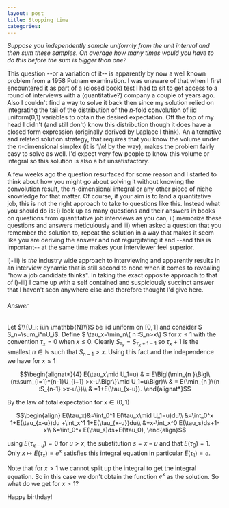 ```yaml
---
layout: post
title: Stopping time
categories:
---
```


*Suppose you  independently  sample uniformly from the unit interval and then sum these samples. On average how many times would you have to do this before the sum is  bigger than one?*

This question --or a variation of it-- is apparently by now a well known problem from a 1958 Putnam examination. I was unaware of that when I first encountered it as part of  a (closed book) test I had to sit to get access to a round of interviews with a (quantitative?) company a couple of years ago. Also I couldn't find a way to solve it back then since my solution relied on integrating the tail of the distribution of the $n$-fold convolution of iid uniform(0,1) variables to obtain the desired expectation.  Off the top of my head I didn't (and still don't) know this distribution though it does have a closed form expression (originally derived by Laplace I think). An alternative and related solution strategy, that requires that you know the volume under the $n$-dimensional simplex  (it is $1/n!$ by the way), makes the problem fairly easy to solve as well. I'd expect very few people to know this volume or integral so this solution is also a bit unsatisfactory.    

A few weeks ago the question resurfaced for some reason and I started to think  about how you might go about solving it without knowing the convolution result, the $n$-dimensional integral or any other piece of niche knowledge for that matter.
Of course, if your aim is to land a quantitative job, this is not the right approach to take to questions like this. Instead what you should do is: i) look up as many questions and their answers in books on questions from quantitative job interviews as you can, ii) memorize  these questions and answers meticulously  and iii) when asked a question that you remember the solution to, repeat the solution in a way that makes it seem like you are deriving the answer and not regurgitating it and --and this is important-- at the same time makes your interviewer feel superior.

i)-iii) is *the* industry wide approach to interviewing and apparently results in an interview dynamic that is still second to none when it comes to revealing "how a job candidate thinks". In taking the exact opposite approach to that of i)-iii) I came up with a self contained and suspiciously succinct answer that I haven't seen anywhere else and therefore thought I'd give here.

###### Answer

Let $\\{U_i: i\in \mathbb{N}\\}$ be iid uniform on $[0,1 ]$ and consider $ S_n=\sum_i^nU_i$. Define $ \tau_x=\min_n\\{ n :S_n>x\\} $ for $x\leq 1$ with the convention $\tau_x=0$ when $x\leq0$.
Clearly $S_{\tau_x}=S_{\tau_x+1 -1}$ so  $\tau_x+1$ is the smallest $n\in \mathbb{N}$ such that $S_{n-1}>x$. Using this fact and the independence we have   for $x\leq1$

$$\begin{alignat*}{4}
  E(\tau_x\mid U_1=u)
&  =  E\Bigl(\min_{n }\Bigl\{n:\sum_{i=1}^{n-1}U_{i+1} >x-u\Bigr\}\mid U_1=u\Bigr)\\
 & =   E(\min_{n }\{n  :S_{n-1} >x-u\})\\
 &  =1+E(\tau_{x-u}).
\end{alignat*}$$

By the law of total expectation for $x\in (0,1)$

$$\begin{align}  E(\tau_x)&=\int_0^1 E(\tau_x\mid U_1=u)du\\
  &=\int_0^x 1+E(\tau_{x-u})du  +\int_x^1 1+E(\tau_{x-u})du\\
  &=x-\int_x^0 E(\tau_s)ds+1-x\\
  &=\int_0^x E(\tau_s)ds+E(\tau_0),
\end{align}$$

using $E(\tau_{x-u})=0$ for $u>x$, the substitution $s=x-u$ and that $E(\tau_0)=1$.
 Only $x \mapsto E(\tau_x)=e^{x}$ satisfies this integral equation in particular $E(\tau_1)=e$.

Note that for $x>1$ we cannot split up the integral to get the integral equation.
So in this case we don't obtain the function $e^x$ as the solution. So what do we get for $x>1$?

Happy birthday!
